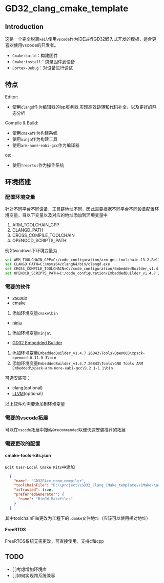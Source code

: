 # GD32_clang_cmake_template

## Introduction

这是一个完全脱离`keil`使用`vscode`作为IDE进行GD32嵌入式开发的模板，适合更喜欢使用vscode的开发者。
- `Cmake:build`：构建固件
- `Cmake:install`：烧录固件到设备
- `Cortex-Debug`：对设备进行调试

## 特点

Editor:
- 使用`clangd`作为编辑器的lsp服务器,实现高效跳转和代码补全，以及更好的静态分析

Compile & Build:
- 使用`cmake`作为构建系统
- 使用`ninja`作为构建工具
- 使用`arm-none-eabi-gcc`作为编译器

os:
- 使用`freertos`作为操作系统

## 环境搭建

### 配置环境变量

针对不同平台不同设备，工具链地址不同，因此需要根据不同平台不同设备配置环境变量，将以下变量以及对应的地址添加到环境变量中

1. ARM_TOOLCHAIN_GPP
2. CLANGD_PATH
3. CROSS_COMPILE_TOOLCHAIN
4. OPENOCD_SCRIPTS_PATH


例如windows下环境变量为

```bash
set ARM_TOOLCHAIN_GPP=C:/code_configuration/arm-gnu-toolchain-13.2.Rel1-mingw-w64-i686-arm-none-eabi/bin/arm-none-eabi-g++.exe
set CLANGD_PATH=C:/msys64/clang64/bin/clangd.exe
set CROSS_COMPILE_TOOLCHAIN=C:/code_configuration/EmbeddedBuilder_v1.4.7.26843/Tools/GNU Tools ARM Embedded/xpack-arm-none-eabi-gcc/9.2.1-1.1
set OPENOCD_SCRIPTS_PATH=C:/code_configuration/EmbeddedBuilder_v1.4.7.26843/Tools/OpenOCD/xpack-openocd-0.11.0-3/scripts/
```

### 需要的软件

- [vscode](https://code.visualstudio.com/Download)
- [cmake](https://cmake.org/download/)
1. 添加环境变量`cmake\bin`
- [ninja](https://github.com/ninja-build/ninja/releases/tag/v1.12.1)
1. 添加环境变量`ninja\`
- [GD32 Embedded Builder](https://www.gd32mcu.com/cn/download)
1. 添加环境变量`EmbeddedBuilder_v1.4.7.26843\Tools\OpenOCD\xpack-openocd-0.11.0-3\bin`
2. 添加环境变量`EmbeddedBuilder_v1.4.7.26843\Tools\GNU Tools ARM Embedded\xpack-arm-none-eabi-gcc\9.2.1-1.1\bin`

可选安装项：
- clang(optional)
- [LLVM](https://llvm.org/)(optional）

以上软件均需要添加到环境变量
### 需要的vscode拓展

可以在`vscode`拓展中搜索`@recommended`以便快速安装推荐的拓展

### 需要更改的配置

#### cmake-tools-kits.json

`Edit User-Local Cmake Kits`中添加

```json
  {
    "name": "GD32F4xx_none_compiler",
    "toolchainFile": "D:\\project\\GD32_Clang_CMake_template\\CMake\\arm-none-eabi-gcc.cmake",
    "isTrusted": true,
    "preferredGenerator": {
      "name": "MinGW Makefiles"
    }
  }
```

其中toolchainFile更改为工程下的`.cmake`文件地址（应该可以使用相对地址）

#### FreeRTOS

FreeRTOS系统无需更改，可直接使用，支持c和cpp

## TODO

- [ ]考虑增加环境库
- [ ]如何实现跨系统兼容